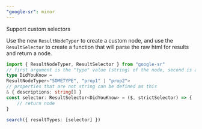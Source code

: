 ```yaml
---
"google-sr": minor
---
```


Support custom selectors

Use the new `ResultNodeTyper` to create a custom node, and use the `ResultSelector` to create a function that will parse the raw html for results and return a node.

```ts
import { ResultNodeTyper, ResultSelector } from "google-sr"
// first argument is the "type" value (string) of the node, second is all the properties of the node
type DidYouKnow = 
ResultNodeTyper<"SOMETYPE", "prop1" | "prop2"> 
// properties that are not string can be defined as this
& { descriptions: string[] } 
const selector: ResultSelector<DidYouKnow> = ($, strictSelector) => { 
    // return node
}

search({ resultTypes: [selector] })
```
